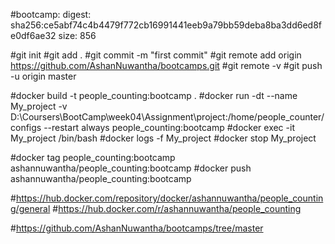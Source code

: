 #bootcamp: digest: sha256:ce5abf74c4b4479f772cb16991441eeb9a79bb59deba8ba3dd6ed8fe0df6ae32 size: 856

#git init
#git add .
#git commit -m "first commit"
#git remote add origin https://github.com/AshanNuwantha/bootcamps.git
#git remote -v
#git push -u origin master

#docker build -t people_counting:bootcamp .
#docker run -dt --name My_project -v D:\Coursers\BootCamp\week04\Assignment\project:/home/people_counter/configs  --restart always people_counting:bootcamp
#docker exec -it My_project /bin/bash
#docker logs -f My_project
#docker stop My_project

#docker tag people_counting:bootcamp ashannuwantha/people_counting:bootcamp
#docker push ashannuwantha/people_counting:bootcamp

#https://hub.docker.com/repository/docker/ashannuwantha/people_counting/general
#https://hub.docker.com/r/ashannuwantha/people_counting

#https://github.com/AshanNuwantha/bootcamps/tree/master
